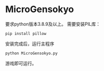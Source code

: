 # MicroGensokyo
要求python版本3.8.9及以上。
需要安装PIL库：
```shell
pip install pillow
```
安装完成后，运行主程序
```shell
python MicroGensokyo.py
```
游戏即可运行。
